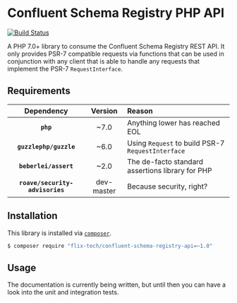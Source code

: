# Confluent Schema Registry PHP API

[![Build Status](https://travis-ci.org/flix-tech/schema-registry-php-client.svg?branch=master)](https://travis-ci.org/flix-tech/schema-registry-php-client)

A PHP 7.0+ library to consume the Confluent Schema Registry REST API. It only provides PSR-7 compatible requests via
functions that can be used in conjunction with any client that is able to handle any requests that implement the PSR-7
`RequestInterface`.

## Requirements

| Dependency | Version | Reason |
|:---:|:---:|:--- |
| **`php`** | ~7.0 | Anything lower has reached EOL |
| **`guzzlephp/guzzle`** | ~6.0 | Using `Request` to build PSR-7 `RequestInterface` |
| **`beberlei/assert`** | ~2.0 | The de-facto standard assertions library for PHP |
| **`roave/security-advisories`** | dev-master | Because security, right? |

## Installation

This library is installed via [`composer`](http://getcomposer.org).

```bash
$ composer require "flix-tech/confluent-schema-registry-api=~1.0"
```

## Usage

The documentation is currently being written, but until then you can have a look into the unit and integration tests.
